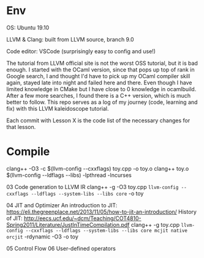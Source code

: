 # Env
OS: Ubuntu 19.10

LLVM & Clang: built from LLVM source, branch 9.0

Code editor: VSCode (surprisingly easy to config and use!)

The tutorial from LLVM official site is not the worst OSS tutorial, but it is bad enough. I started with the OCaml version, since that pops up top of rank in Google search, I and thought I'd have to pick up my OCaml compiler skill again, stayed late into night and failed here and there. Even though I have limited knowledge in CMake but I have close to 0 knowledge in ocamlbuild. After a few more searches, I found there is a C++ version, which is much better to follow. This repo serves as a log of my journey (code, learning and fix) with this LLVM kaleidoscope tutorial.

Each commit with Lesson X is the code list of the necessary changes for that lesson.


# Compile
clang++ -O3 -c $(llvm-config --cxxflags) toy.cpp -o toy.o
clang++ toy.o $(llvm-config --ldflags --libs) -lpthread -lncurses

03 Code generation to LLVM IR
clang++ -g -O3 toy.cpp `llvm-config --cxxflags --ldflags --system-libs --libs core` -o toy

04 JIT and Optimizer
An introduction to JIT: https://eli.thegreenplace.net/2013/11/05/how-to-jit-an-introduction/
History of JIT: http://eecs.ucf.edu/~dcm/Teaching/COT4810-Spring2011/Literature/JustInTimeCompilation.pdf
clang++ -g toy.cpp `llvm-config --cxxflags --ldflags --system-libs --libs core mcjit native orcjit` -rdynamic -O3 -o toy

05 Control Flow
06 User-defined operators
